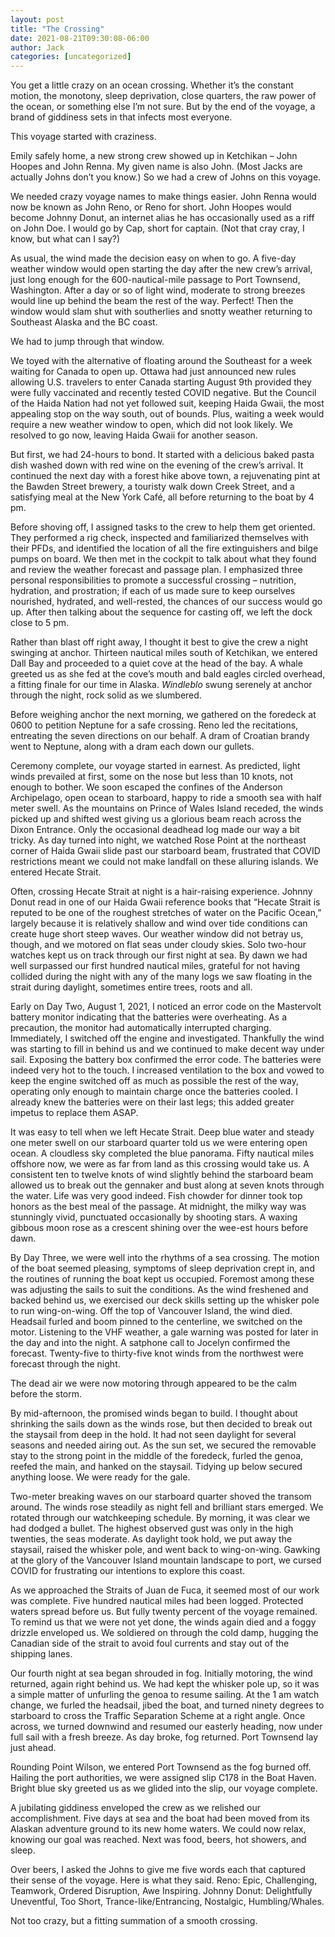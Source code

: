 ```yaml
---
layout: post
title: "The Crossing"
date: 2021-08-21T09:30:08-06:00
author: Jack
categories: [uncategorized]
---
```


You get a little crazy on an ocean crossing. Whether it’s the constant motion, the monotony, sleep deprivation, close quarters, the raw power of the ocean, or something else I’m not sure. But by the end of the voyage, a brand of giddiness sets in that infects most everyone.

This voyage started with craziness.

Emily safely home, a new strong crew showed up in Ketchikan – John Hoopes and John Renna. My given name is also John. (Most Jacks are actually Johns don’t you know.) So we had a crew of Johns on this voyage.

<!-- IMAGE PLACEHOLDER
Original URL: http://windleblo.com/wp-content/uploads/2021/08/IMG_2231-scaled.jpg
Filename: IMG_2231-scaled.jpg
Date path: 2021/08/IMG_2231-scaled.jpg
Caption: Sunrise off the top of Vancouver Island
Instructions: Replace this comment with actual image upload
-->

We needed crazy voyage names to make things easier. John Renna would now be known as John Reno, or Reno for short. John Hoopes would become Johnny Donut, an internet alias he has occasionally used as a riff on John Doe. I would go by Cap, short for captain. (Not that cray cray, I know, but what can I say?)

As usual, the wind made the decision easy on when to go. A five-day weather window would open starting the day after the new crew’s arrival, just long enough for the 600-nautical-mile passage to Port Townsend, Washington. After a day or so of light wind, moderate to strong breezes would line up behind the beam the rest of the way. Perfect! Then the window would slam shut with southerlies and snotty weather returning to Southeast Alaska and the BC coast.

We had to jump through that window.

We toyed with the alternative of floating around the Southeast for a week waiting for Canada to open up. Ottawa had just announced new rules allowing U.S. travelers to enter Canada starting August 9th provided they were fully vaccinated and recently tested COVID negative. But the Council of the Haida Nation had not yet followed suit, keeping Haida Gwaii, the most appealing stop on the way south, out of bounds. Plus, waiting a week would require a new weather window to open, which did not look likely. We resolved to go now, leaving Haida Gwaii for another season.

But first, we had 24-hours to bond. It started with a delicious baked pasta dish washed down with red wine on the evening of the crew’s arrival. It continued the next day with a forest hike above town, a rejuvenating pint at the Bawden Street brewery, a touristy walk down Creek Street, and a satisfying meal at the New York Café, all before returning to the boat by 4 pm.

<!-- IMAGE PLACEHOLDER
Original URL: http://windleblo.com/wp-content/uploads/2021/08/IMG_1790-1024x768.jpg
Filename: IMG_1790-1024x768.jpg
Date path: 2021/08/IMG_1790-1024x768.jpg
Caption: Leaving Dall Bay
Instructions: Replace this comment with actual image upload
-->

Before shoving off, I assigned tasks to the crew to help them get oriented. They performed a rig check, inspected and familiarized themselves with their PFDs, and identified the location of all the fire extinguishers and bilge pumps on board. We then met in the cockpit to talk about what they found and review the weather forecast and passage plan. I emphasized three personal responsibilities to promote a successful crossing – nutrition, hydration, and prostration; if each of us made sure to keep ourselves nourished, hydrated, and well-rested, the chances of our success would go up. After then talking about the sequence for casting off, we left the dock close to 5 pm.

Rather than blast off right away, I thought it best to give the crew a night swinging at anchor. Thirteen nautical miles south of Ketchikan, we entered Dall Bay and proceeded to a quiet cove at the head of the bay. A whale greeted us as she fed at the cove’s mouth and bald eagles circled overhead, a fitting finale for our time in Alaska. _Windleblo_ swung serenely at anchor through the night, rock solid as we slumbered.

<!-- IMAGE PLACEHOLDER
Original URL: http://windleblo.com/wp-content/uploads/2021/08/DSC_0059-1024x678.jpg
Filename: DSC_0059-1024x678.jpg
Date path: 2021/08/DSC_0059-1024x678.jpg
Caption: Croatian brandy offering to Neptune
Instructions: Replace this comment with actual image upload
-->

Before weighing anchor the next morning, we gathered on the foredeck at 0600 to petition Neptune for a safe crossing. Reno led the recitations, entreating the seven directions on our behalf. A dram of Croatian brandy went to Neptune, along with a dram each down our gullets.

Ceremony complete, our voyage started in earnest. As predicted, light winds prevailed at first, some on the nose but less than 10 knots, not enough to bother. We soon escaped the confines of the Anderson Archipelago, open ocean to starboard, happy to ride a smooth sea with half meter swell. As the mountains on Prince of Wales Island receded, the winds picked up and shifted west giving us a glorious beam reach across the Dixon Entrance. Only the occasional deadhead log made our way a bit tricky. As day turned into night, we watched Rose Point at the northeast corner of Haida Gwaii slide past our starboard beam, frustrated that COVID restrictions meant we could not make landfall on these alluring islands. We entered Hecate Strait.

Often, crossing Hecate Strait at night is a hair-raising experience. Johnny Donut read in one of our Haida Gwaii reference books that “Hecate Strait is reputed to be one of the roughest stretches of water on the Pacific Ocean,” largely because it is relatively shallow and wind over tide conditions can create huge short steep waves. Our weather window did not betray us, though, and we motored on flat seas under cloudy skies. Solo two-hour watches kept us on track through our first night at sea. By dawn we had well surpassed our first hundred nautical miles, grateful for not having collided during the night with any of the many logs we saw floating in the strait during daylight, sometimes entire trees, roots and all.

<!-- IMAGE PLACEHOLDER
Original URL: http://windleblo.com/wp-content/uploads/2021/08/IMG_2219-1024x768.jpg
Filename: IMG_2219-1024x768.jpg
Date path: 2021/08/IMG_2219-1024x768.jpg
Caption: One of many logs we dodged in Hecate Strait
Instructions: Replace this comment with actual image upload
-->

Early on Day Two, August 1, 2021, I noticed an error code on the Mastervolt battery monitor indicating that the batteries were overheating. As a precaution, the monitor had automatically interrupted charging. Immediately, I switched off the engine and investigated. Thankfully the wind was starting to fill in behind us and we continued to make decent way under sail. Exposing the battery box confirmed the error code. The batteries were indeed very hot to the touch. I increased ventilation to the box and vowed to keep the engine switched off as much as possible the rest of the way, operating only enough to maintain charge once the batteries cooled. I already knew the batteries were on their last legs; this added greater impetus to replace them ASAP.

<!-- IMAGE PLACEHOLDER
Original URL: http://windleblo.com/wp-content/uploads/2021/08/IMG_1882-768x1024.jpg
Filename: IMG_1882-768x1024.jpg
Date path: 2021/08/IMG_1882-768x1024.jpg
Caption: Enchiladas for dinner courtesy of Johnny Reno
Instructions: Replace this comment with actual image upload
-->

It was easy to tell when we left Hecate Strait. Deep blue water and steady one meter swell on our starboard quarter told us we were entering open ocean. A cloudless sky completed the blue panorama. Fifty nautical miles offshore now, we were as far from land as this crossing would take us. A consistent ten to twelve knots of wind slightly behind the starboard beam allowed us to break out the gennaker and bust along at seven knots through the water. Life was very good indeed. Fish chowder for dinner took top honors as the best meal of the passage. At midnight, the milky way was stunningly vivid, punctuated occasionally by shooting stars. A waxing gibbous moon rose as a crescent shining over the wee-est hours before dawn.

By Day Three, we were well into the rhythms of a sea crossing. The motion of the boat seemed pleasing, symptoms of sleep deprivation crept in, and the routines of running the boat kept us occupied. Foremost among these was adjusting the sails to suit the conditions. As the wind freshened and backed behind us, we exercised our deck skills setting up the whisker pole to run wing-on-wing. Off the top of Vancouver Island, the wind died. Headsail furled and boom pinned to the centerline, we switched on the motor. Listening to the VHF weather, a gale warning was posted for later in the day and into the night. A satphone call to Jocelyn confirmed the forecast. Twenty-five to thirty-five knot winds from the northwest were forecast through the night.

The dead air we were now motoring through appeared to be the calm before the storm.

<!-- IMAGE PLACEHOLDER
Original URL: http://windleblo.com/wp-content/uploads/2021/08/IMG_2233-768x1024.jpg
Filename: IMG_2233-768x1024.jpg
Date path: 2021/08/IMG_2233-768x1024.jpg
Caption: Deck work preparing for the gale
Instructions: Replace this comment with actual image upload
-->

By mid-afternoon, the promised winds began to build. I thought about shrinking the sails down as the winds rose, but then decided to break out the staysail from deep in the hold. It had not seen daylight for several seasons and needed airing out. As the sun set, we secured the removable stay to the strong point in the middle of the foredeck, furled the genoa, reefed the main, and hanked on the staysail. Tidying up below secured anything loose. We were ready for the gale.

Two-meter breaking waves on our starboard quarter shoved the transom around. The winds rose steadily as night fell and brilliant stars emerged. We rotated through our watchkeeping schedule. By morning, it was clear we had dodged a bullet. The highest observed gust was only in the high twenties, the seas moderate. As daylight took hold, we put away the staysail, raised the whisker pole, and went back to wing-on-wing. Gawking at the glory of the Vancouver Island mountain landscape to port, we cursed COVID for frustrating our intentions to explore this coast.

As we approached the Straits of Juan de Fuca, it seemed most of our work was complete. Five hundred nautical miles had been logged. Protected waters spread before us. But fully twenty percent of the voyage remained. To remind us that we were not yet done, the winds again died and a foggy drizzle enveloped us. We soldiered on through the cold damp, hugging the Canadian side of the strait to avoid foul currents and stay out of the shipping lanes.

<!-- IMAGE PLACEHOLDER
Original URL: http://windleblo.com/wp-content/uploads/2021/08/IMG_2218-1024x768.jpg
Filename: IMG_2218-1024x768.jpg
Date path: 2021/08/IMG_2218-1024x768.jpg
Caption: Fog in the Straits of Juan de Fuca
Instructions: Replace this comment with actual image upload
-->

Our fourth night at sea began shrouded in fog. Initially motoring, the wind returned, again right behind us. We had kept the whisker pole up, so it was a simple matter of unfurling the genoa to resume sailing. At the 1 am watch change, we furled the headsail, jibed the boat, and turned ninety degrees to starboard to cross the Traffic Separation Scheme at a right angle. Once across, we turned downwind and resumed our easterly heading, now under full sail with a fresh breeze. As day broke, fog returned. Port Townsend lay just ahead.

Rounding Point Wilson, we entered Port Townsend as the fog burned off. Hailing the port authorities, we were assigned slip C178 in the Boat Haven. Bright blue sky greeted us as we glided into the slip, our voyage complete.

<!-- IMAGE PLACEHOLDER
Original URL: http://windleblo.com/wp-content/uploads/2021/08/IMG_2257-1-1024x769.jpg
Filename: IMG_2257-1-1024x769.jpg
Date path: 2021/08/IMG_2257-1-1024x769.jpg
Caption: Victory beers in Port Townsend!
Instructions: Replace this comment with actual image upload
-->

A jubilating giddiness enveloped the crew as we relished our accomplishment. Five days at sea and the boat had been moved from its Alaskan adventure ground to its new home waters. We could now relax, knowing our goal was reached. Next was food, beers, hot showers, and sleep.

Over beers, I asked the Johns to give me five words each that captured their sense of the voyage. Here is what they said. Reno: Epic, Challenging, Teamwork, Ordered Disruption, Awe Inspiring. Johnny Donut: Delightfully Uneventful, Too Short, Trance-like/Entrancing, Nostalgic, Humbling/Whales.

Not too crazy, but a fitting summation of a smooth crossing.